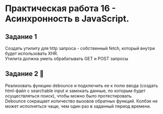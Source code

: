 # Практическая работа 16 - Асинхронность в JavaScript.

## Задание 1

Создать утилиту для http запроса - собственный fetch, который внутри будет использовать XHR. <br>
Утилита должна уметь обрабатывать GET и POST запросы

## Задание 2 💪

Реализовать функцию debounce и подключить ее к полю ввода (создать html-файл с searchable input и замокать данные, по которым будет осуществляться поиск), чтобы можно было протестировать.<br>
Debounce сокращает количество вызовов обратных функций. Колбэк не может исполняться чаще, чем один раз в заданный период времени.
